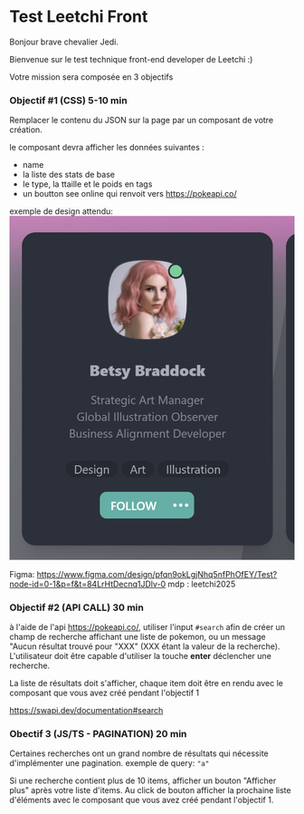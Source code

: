 # Test Leetchi Front

Bonjour brave chevalier Jedi.

Bienvenue sur le test technique front-end developer de Leetchi :)

Votre mission sera composée en 3 objectifs


### Objectif #1 (CSS) 5-10 min

Remplacer le contenu du JSON sur la page par un composant de votre création.

le composant devra afficher les données suivantes : 
- name
- la liste des stats de base
- le type, la ttaille et le poids en tags
- un boutton see online qui renvoit vers https://pokeapi.co/

exemple de design attendu: ![](https://raw.githubusercontent.com/Leetchi-Front-End/front-end-test/master/wiki/card-example.png)

Figma: https://www.figma.com/design/pfqn9okLgjNhq5nfPhOfEY/Test?node-id=0-1&p=f&t=84LrHtDecnq1JDlv-0
mdp : leetchi2025

### Objectif #2 (API CALL) 30 min

à l'aide de l'api https://pokeapi.co/, utiliser l'input `#search` afin de créer un champ de recherche affichant une liste de pokemon, ou un message "Aucun résultat trouvé pour "XXX" (XXX étant la valeur de la recherche). L'utilisateur doit être capable d'utiliser la touche **enter** déclencher une recherche.

La liste de résultats doit s'afficher, chaque item doit être en rendu avec le composant que vous avez créé pendant l'objectif 1

https://swapi.dev/documentation#search

### Obectif 3 (JS/TS - PAGINATION) 20 min

Certaines recherches ont un grand nombre de résultats qui nécessite d'implémenter une pagination.
exemple de query: `"a"`

Si une recherche contient plus de 10 items, afficher un bouton "Afficher plus" après votre liste d'items. Au click de bouton afficher la prochaine liste d'éléments avec le composant que vous avez créé pendant l'objectif 1.
